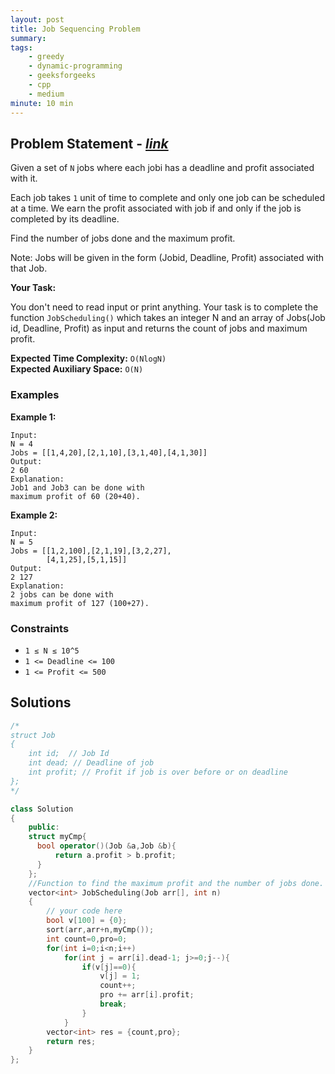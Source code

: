 ```yaml
---
layout: post
title: Job Sequencing Problem                   
summary:
tags:
    - greedy
    - dynamic-programming
    - geeksforgeeks
    - cpp
    - medium
minute: 10 min
---
```


## Problem Statement - [*link*](https://practice.geeksforgeeks.org/problems/job-sequencing-problem-1587115620/0/?track=DSASP-Greedy&batchId=154#)  

Given a set of `N` jobs where each jobi has a deadline and profit associated with it.

Each job takes `1` unit of time to complete and only one job can be scheduled at a time. We earn the profit associated with job if and only if the job is completed by its deadline.

Find the number of jobs done and the maximum profit.

Note: Jobs will be given in the form (Jobid, Deadline, Profit) associated with that Job.

 

**Your Task:** 

You don't need to read input or print anything. Your task is to complete the function `JobScheduling()` which takes an integer N and an array of Jobs(Job id, Deadline, Profit) as input and returns the count of jobs and maximum profit.


**Expected Time Complexity:** `O(NlogN)`           
**Expected Auxiliary Space:** `O(N)`


### Examples

**Example 1:**   
```
Input:
N = 4
Jobs = [[1,4,20],[2,1,10],[3,1,40],[4,1,30]]
Output:
2 60
Explanation:
Job1 and Job3 can be done with
maximum profit of 60 (20+40).
```

**Example 2:**   
```
Input:
N = 5
Jobs = [[1,2,100],[2,1,19],[3,2,27],
        [4,1,25],[5,1,15]]
Output:
2 127
Explanation:
2 jobs can be done with
maximum profit of 127 (100+27).
```

### Constraints

+ `1 ≤ N ≤ 10^5`
+ `1 <= Deadline <= 100`
+ `1 <= Profit <= 500`


## Solutions

```cpp
/*
struct Job 
{ 
    int id;	 // Job Id 
    int dead; // Deadline of job 
    int profit; // Profit if job is over before or on deadline 
};
*/

class Solution 
{
    public:
    struct myCmp{
      bool operator()(Job &a,Job &b){
          return a.profit > b.profit;
      }  
    };
    //Function to find the maximum profit and the number of jobs done.
    vector<int> JobScheduling(Job arr[], int n) 
    { 
        // your code here
        bool v[100] = {0};
        sort(arr,arr+n,myCmp()); 
        int count=0,pro=0;
        for(int i=0;i<n;i++)
            for(int j = arr[i].dead-1; j>=0;j--){
                if(v[j]==0){
                    v[j] = 1;
                    count++;
                    pro += arr[i].profit;
                    break;
                }
            }
        vector<int> res = {count,pro};
        return res;
    } 
};
```

